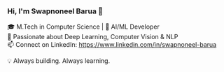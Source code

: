 ### Hi, I'm Swapnoneel Barua 👋

🎓 M.Tech in Computer Science | 🧠 AI/ML Developer  
🚀 Passionate about Deep Learning, Computer Vision & NLP  
📫 Connect on LinkedIn: https://www.linkedin.com/in/swapnoneel-barua

💡 Always building. Always learning.
